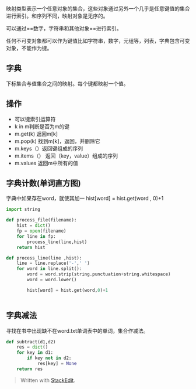 映射类型表示一个任意对象的集合，这些对象通过另外一个几乎是任意键值的集合进行索引。和序列不同，映射对象是无序的。

可以通过==数字，字符串和其他对象==进行索引。

任何不可变对象都可以作为键值比如字符串，数字，元组等，列表，字典包含可变对象，不能作为键。
## 字典
下标集合与值集合之间的映射。每个键都映射一个值。
## 操作
- 可以键索引运算符
- k in m判断是否为m的键
- m.get(k) 返回m[k]
- m.pop(k) 找到m[k]，返回，并删除它
- m.keys（）返回键组成的序列
- m.items（） 返回（key，value）组成的序列
- m.values 返回m中所有的值
## 字典计数(单词直方图)
字典中如果存在word，就使其加一
hist[word] = hist.get(word , 0)+1
```python 
import string

def process_file(filename):
	hist = dict()
	fp = open(filename)
	for line in fp:
		process_line(line,hist)
	return hist

def process_line(line ,hist):
	line = line.replace('-',' ')
	for word in line.split():
		word = word.strip(string.punctuation+string.whitespace)
		word = word.lower()

		hist[word] = hist.get(word,0)+1
	
```
## 字典减法
寻找在书中出现缺不在word.txt单词表中的单词，集合作减法。
```python
def subtract(d1,d2)
	res = dict()
	for key in d1:
		if key not in d2:
			res[key] = None
	return res
```



> Written with [StackEdit](https://stackedit.io/).
<!--stackedit_data:
eyJoaXN0b3J5IjpbMTc5MDA3OTAxXX0=
-->